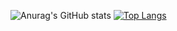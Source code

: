 ![Anurag's GitHub stats](https://github-readme-stats.vercel.app/api?username=tam1006&count_private=true&show_icons=true)
[![Top Langs](https://github-readme-stats.vercel.app/api/top-langs/?username=tam1006&langs_count=8)](https://github.com/anuraghazra/github-readme-stats)
